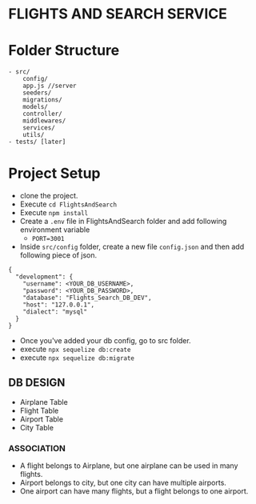 # FLIGHTS AND SEARCH SERVICE

# Folder Structure
    - src/
        config/
        app.js //server
        seeders/
        migrations/
        models/
        controller/
        middlewares/
        services/
        utils/
    - tests/ [later]

# Project Setup
 - clone the project.
 - Execute `cd FlightsAndSearch` 
 - Execute `npm install`
 - Create a `.env` file in FlightsAndSearch folder and add following environment variable
    - `PORT=3001`
 - Inside `src/config` folder, create a new file `config.json` and then add following piece of json.

```
{
  "development": {
    "username": <YOUR_DB_USERNAME>,
    "password": <YOUR_DB_PASSWORD>,
    "database": "Flights_Search_DB_DEV",
    "host": "127.0.0.1",
    "dialect": "mysql"
  }
}
```
- Once you've added your db config, go to src folder.
- execute `npx sequelize db:create`
- execute `npx sequelize db:migrate`


## DB DESIGN
   - Airplane Table
   - Flight Table
   - Airport Table
   - City Table

   ### ASSOCIATION
   - A flight belongs to Airplane, but one airplane can be used in many flights.
   - Airport belongs to city, but one city can have multiple airports.
   - One airport can have many flights, but a flight belongs to one airport.
